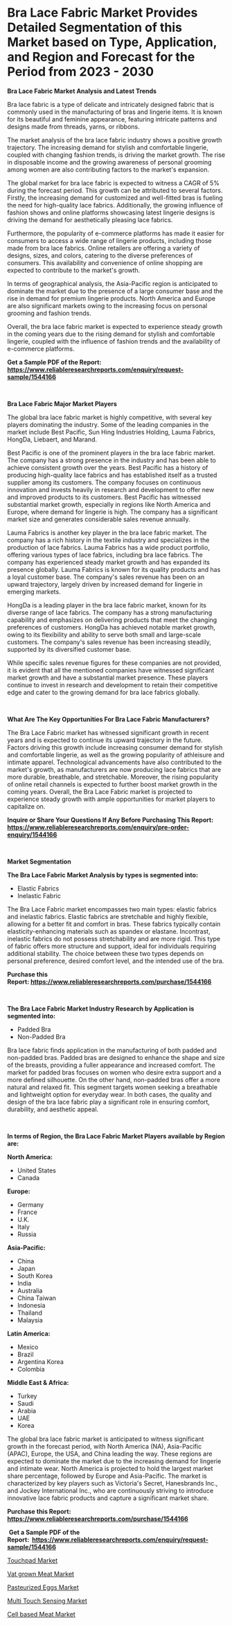 <p><h1>Bra Lace Fabric Market Provides Detailed Segmentation of this Market based on Type, Application, and Region and Forecast for the Period from 2023 - 2030</h1></p><p><strong>Bra Lace Fabric Market Analysis and Latest Trends</strong></p>
<p><p>Bra lace fabric is a type of delicate and intricately designed fabric that is commonly used in the manufacturing of bras and lingerie items. It is known for its beautiful and feminine appearance, featuring intricate patterns and designs made from threads, yarns, or ribbons.</p><p>The market analysis of the bra lace fabric industry shows a positive growth trajectory. The increasing demand for stylish and comfortable lingerie, coupled with changing fashion trends, is driving the market growth. The rise in disposable income and the growing awareness of personal grooming among women are also contributing factors to the market's expansion.</p><p>The global market for bra lace fabric is expected to witness a CAGR of 5% during the forecast period. This growth can be attributed to several factors. Firstly, the increasing demand for customized and well-fitted bras is fueling the need for high-quality lace fabrics. Additionally, the growing influence of fashion shows and online platforms showcasing latest lingerie designs is driving the demand for aesthetically pleasing lace fabrics.</p><p>Furthermore, the popularity of e-commerce platforms has made it easier for consumers to access a wide range of lingerie products, including those made from bra lace fabrics. Online retailers are offering a variety of designs, sizes, and colors, catering to the diverse preferences of consumers. This availability and convenience of online shopping are expected to contribute to the market's growth.</p><p>In terms of geographical analysis, the Asia-Pacific region is anticipated to dominate the market due to the presence of a large consumer base and the rise in demand for premium lingerie products. North America and Europe are also significant markets owing to the increasing focus on personal grooming and fashion trends.</p><p>Overall, the bra lace fabric market is expected to experience steady growth in the coming years due to the rising demand for stylish and comfortable lingerie, coupled with the influence of fashion trends and the availability of e-commerce platforms.</p></p>
<p><strong>Get a Sample PDF of the Report:&nbsp; <a href="https://www.reliableresearchreports.com/enquiry/request-sample/1544166">https://www.reliableresearchreports.com/enquiry/request-sample/1544166</a></strong></p>
<p>&nbsp;</p>
<p><strong>Bra Lace Fabric Major Market Players</strong></p>
<p><p>The global bra lace fabric market is highly competitive, with several key players dominating the industry. Some of the leading companies in the market include Best Pacific, Sun Hing Industries Holding, Lauma Fabrics, HongDa, Liebaert, and Marand.</p><p>Best Pacific is one of the prominent players in the bra lace fabric market. The company has a strong presence in the industry and has been able to achieve consistent growth over the years. Best Pacific has a history of producing high-quality lace fabrics and has established itself as a trusted supplier among its customers. The company focuses on continuous innovation and invests heavily in research and development to offer new and improved products to its customers. Best Pacific has witnessed substantial market growth, especially in regions like North America and Europe, where demand for lingerie is high. The company has a significant market size and generates considerable sales revenue annually.</p><p>Lauma Fabrics is another key player in the bra lace fabric market. The company has a rich history in the textile industry and specializes in the production of lace fabrics. Lauma Fabrics has a wide product portfolio, offering various types of lace fabrics, including bra lace fabrics. The company has experienced steady market growth and has expanded its presence globally. Lauma Fabrics is known for its quality products and has a loyal customer base. The company's sales revenue has been on an upward trajectory, largely driven by increased demand for lingerie in emerging markets.</p><p>HongDa is a leading player in the bra lace fabric market, known for its diverse range of lace fabrics. The company has a strong manufacturing capability and emphasizes on delivering products that meet the changing preferences of customers. HongDa has achieved notable market growth, owing to its flexibility and ability to serve both small and large-scale customers. The company's sales revenue has been increasing steadily, supported by its diversified customer base.</p><p>While specific sales revenue figures for these companies are not provided, it is evident that all the mentioned companies have witnessed significant market growth and have a substantial market presence. These players continue to invest in research and development to retain their competitive edge and cater to the growing demand for bra lace fabrics globally.</p></p>
<p>&nbsp;</p>
<p><strong>What Are The Key Opportunities For Bra Lace Fabric Manufacturers?</strong></p>
<p><p>The Bra Lace Fabric market has witnessed significant growth in recent years and is expected to continue its upward trajectory in the future. Factors driving this growth include increasing consumer demand for stylish and comfortable lingerie, as well as the growing popularity of athleisure and intimate apparel. Technological advancements have also contributed to the market's growth, as manufacturers are now producing lace fabrics that are more durable, breathable, and stretchable. Moreover, the rising popularity of online retail channels is expected to further boost market growth in the coming years. Overall, the Bra Lace Fabric market is projected to experience steady growth with ample opportunities for market players to capitalize on.</p></p>
<p><strong>Inquire or Share Your Questions If Any Before Purchasing This Report: <a href="https://www.reliableresearchreports.com/enquiry/pre-order-enquiry/1544166">https://www.reliableresearchreports.com/enquiry/pre-order-enquiry/1544166</a></strong></p>
<p>&nbsp;</p>
<p><strong>Market Segmentation</strong></p>
<p><strong>The Bra Lace Fabric Market Analysis by types is segmented into:</strong></p>
<p><ul><li>Elastic Fabrics</li><li>Inelastic Fabric</li></ul></p>
<p><p>The Bra Lace Fabric market encompasses two main types: elastic fabrics and inelastic fabrics. Elastic fabrics are stretchable and highly flexible, allowing for a better fit and comfort in bras. These fabrics typically contain elasticity-enhancing materials such as spandex or elastane. Incontrast, inelastic fabrics do not possess stretchability and are more rigid. This type of fabric offers more structure and support, ideal for individuals requiring additional stability. The choice between these two types depends on personal preference, desired comfort level, and the intended use of the bra.</p></p>
<p><strong>Purchase this Report:&nbsp;<a href="https://www.reliableresearchreports.com/purchase/1544166">https://www.reliableresearchreports.com/purchase/1544166</a></strong></p>
<p>&nbsp;</p>
<p><strong>The Bra Lace Fabric Market Industry Research by Application is segmented into:</strong></p>
<p><ul><li>Padded Bra</li><li>Non-Padded Bra</li></ul></p>
<p><p>Bra lace fabric finds application in the manufacturing of both padded and non-padded bras. Padded bras are designed to enhance the shape and size of the breasts, providing a fuller appearance and increased comfort. The market for padded bras focuses on women who desire extra support and a more defined silhouette. On the other hand, non-padded bras offer a more natural and relaxed fit. This segment targets women seeking a breathable and lightweight option for everyday wear. In both cases, the quality and design of the bra lace fabric play a significant role in ensuring comfort, durability, and aesthetic appeal.</p></p>
<p>&nbsp;</p>
<p><strong>In terms of Region, the Bra Lace Fabric Market Players available by Region are:</strong></p>
<p>
    <p> <strong> North America: </strong>
        <ul>
            <li>United States</li>
            <li>Canada</li>
        </ul>
        </p> 
    <p> <strong> Europe: </strong>
        <ul>
            <li>Germany</li>
            <li>France</li>
            <li>U.K.</li>
            <li>Italy</li>
            <li>Russia</li>
        </ul>
        </p> 
    <p> <strong> Asia-Pacific: </strong>
        <ul>
            <li>China</li>
            <li>Japan</li>
            <li>South Korea</li>
            <li>India</li>
            <li>Australia</li>
            <li>China Taiwan</li>
            <li>Indonesia</li>
            <li>Thailand</li>
            <li>Malaysia</li>
        </ul>
        </p> 
    <p> <strong> Latin America: </strong>
        <ul>
            <li>Mexico</li>
            <li>Brazil</li>
            <li>Argentina Korea</li>
            <li>Colombia</li>
        </ul>
        </p> 
    <p> <strong> Middle East & Africa: </strong>
        <ul>
            <li>Turkey</li>
            <li>Saudi</li>
            <li>Arabia</li>
            <li>UAE</li>
            <li>Korea</li>
        </ul>
    </p>
    </p>
<p><p>The global bra lace fabric market is anticipated to witness significant growth in the forecast period, with North America (NA), Asia-Pacific (APAC), Europe, the USA, and China leading the way. These regions are expected to dominate the market due to the increasing demand for lingerie and intimate wear. North America is projected to hold the largest market share percentage, followed by Europe and Asia-Pacific. The market is characterized by key players such as Victoria's Secret, Hanesbrands Inc., and Jockey International Inc., who are continuously striving to introduce innovative lace fabric products and capture a significant market share.</p></p>
<p><strong>Purchase this Report: <a href="https://www.reliableresearchreports.com/purchase/1544166">https://www.reliableresearchreports.com/purchase/1544166</a></strong></p>
<p>&nbsp;<strong>Get a Sample PDF of the Report:&nbsp;&nbsp;<a href="https://www.reliableresearchreports.com/enquiry/request-sample/1544166">https://www.reliableresearchreports.com/enquiry/request-sample/1544166</a></strong></p>
<p><strong></strong></p>
<p><p><a href="https://medium.com/@dougschmidt645/touchpad-nbsp-market-focuses-on-market-share-size-and-projected-forecast-till-2030-fe17f48851c4">Touchpad Market</a></p><p><a href="https://medium.com/@alicehanson1974/vat-grown-meat-market-size-cagr-trends-2024-2030-479b1ff1a5ec">Vat grown Meat Market</a></p><p><a href="https://medium.com/@leonorhaley2009/pasteurized-eggs-market-size-reveals-the-best-marketing-channels-in-global-industry-19eb415ffe80">Pasteurized Eggs Market</a></p><p><a href="https://medium.com/@briaabshire64/multi-touch-sensing-market-analysis-and-sze-forecasted-for-period-from-2023-to-2030-11fa8cd200a1">Multi Touch Sensing Market</a></p><p><a href="https://medium.com/@annaalexander40/cell-based-meat-market-size-cagr-trends-2024-2030-3d5cb192fc9d">Cell based Meat Market</a></p></p>